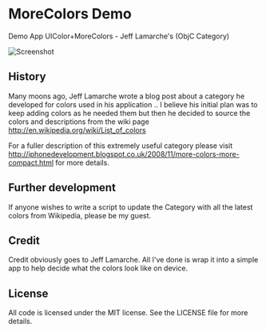 MoreColors Demo
===============

Demo App UIColor+MoreColors - Jeff Lamarche's (ObjC Category)

![Screenshot](https://raw.github.com/mattglover/MoreColors_Demo/master/screenshot.png)

## History

Many moons ago, Jeff Lamarche wrote a blog post about a category he developed for colors used in his application 
.. I believe his initial plan was to keep adding colors as he needed them but then he decided to source the colors
and descriptions from the wiki page http://en.wikipedia.org/wiki/List_of_colors

For a fuller description of this extremely useful category please visit http://iphonedevelopment.blogspot.co.uk/2008/11/more-colors-more-compact.html 
for more details.

## Further development

If anyone wishes to write a script to update the Category with all the latest colors from Wikipedia, please be my guest.

## Credit

Credit obviously goes to Jeff Lamarche.
All I've done is wrap it into a simple app to help decide what the colors look like on device.

## License

All code is licensed under the MIT license. See the LICENSE file for more details.

